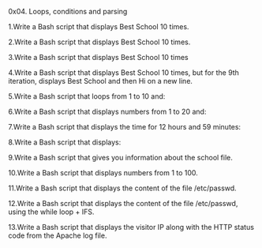  0x04. Loops, conditions and parsing

1.Write a Bash script that displays Best School 10 times.

2.Write a Bash script that displays Best School 10 times.

3.Write a Bash script that displays Best School 10 times

4.Write a Bash script that displays Best School 10 times, but for the 9th iteration, displays Best School and then Hi on a new line.

5.Write a Bash script that loops from 1 to 10 and:

6.Write a Bash script that displays numbers from 1 to 20 and:

7.Write a Bash script that displays the time for 12 hours and 59 minutes:

8.Write a Bash script that displays:

9.Write a Bash script that gives you information about the school file.

10.Write a Bash script that displays numbers from 1 to 100.

11.Write a Bash script that displays the content of the file /etc/passwd.

12.Write a Bash script that displays the content of the file /etc/passwd, using the while loop + IFS.

13.Write a Bash script that displays the visitor IP along with the HTTP status code from the Apache log file.
